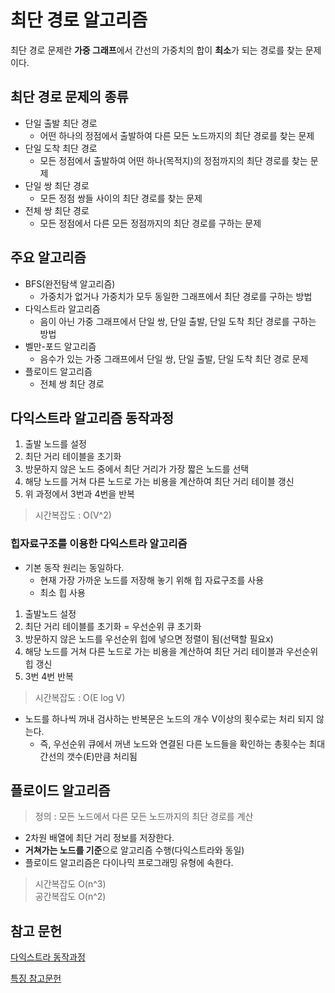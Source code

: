 

# 최단 경로 알고리즘

최단 경로 문제란 **가중 그래프**에서 간선의 가중치의 합이 **최소**가 되는 경로를 찾는 문제이다.

## 최단 경로 문제의 종류
- 단일 출발 최단 경로
  - 어떤 하나의 정점에서 출발하여 다른 모든 노드까지의 최단 경로를 찾는 문제
- 단일 도착 최단 경로
  - 모든 정점에서 출발하여 어떤 하나(목적지)의 정점까지의 최단 경로를 찾는 문제
- 단일 쌍 최단 경로
  - 모든 정점 쌍들 사이의 최단 경로를 찾는 문제
- 전체 쌍 최단 경로
  - 모든 정점에서 다른 모든 정점까지의 최단 경로를 구하는 문제

## 주요 알고리즘
- BFS(완전탐색 알고리즘)
  - 가중치가 없거나 가중치가 모두 동일한 그래프에서 최단 경로를 구하는 방법
- 다익스트라 알고리즘
  - 음이 아닌 가중 그래프에서 단일 쌍, 단일 출발, 단일 도착 최단 경로를 구하는 방법
- 벨만-포드 알고리즘
  - 음수가 있는 가중 그래프에서 단일 쌍, 단일 출발, 단일 도착 최단 경로 문제
- 플로이드 알고리즘
  - 전체 쌍 최단 경로

## 다익스트라 알고리즘 동작과정
1. 출발 노드를 설정
2. 최단 거리 테이블을 초기화
3. 방문하지 않은 노드 중에서 최단 거리가 가장 짧은 노드를 선택
4. 해당 노드를 거쳐 다른 노드로 가는 비용을 계산하여 최단 거리 테이블 갱신
5. 위 과정에서 3번과 4번을 반복

> 시간복잡도 : O(V^2)

### 힙자료구조를 이용한 다익스트라 알고리즘
- 기본 동작 원리는 동일하다.
  - 현재 가장 가까운 노드를 저장해 놓기 위해 힙 자료구조를 사용
  - 최소 힙 사용

1. 출발노드 설정
2. 최단 거리 테이블를 초기화 = 우선순위 큐 초기화
3. 방문하지 않은 노드를 우선순위 힙에 넣으면 정렬이 됨(선택할 필요x)
4. 해당 노드를 거쳐 다른 노드로 가는 비용을 계산하여 최단 거리 테이블과 우선순위 힙 갱신
5. 3번 4번 반복

> 시간복잡도 : O(E log V)

- 노드를 하나씩 꺼내 검사하는 반복문은 노드의 개수 V이상의 횟수로는 처리 되지 않는다.
  - 즉, 우선순위 큐에서 꺼낸 노드와 연결된 다른 노드들을 확인하는 총횟수는 최대 간선의 갯수(E)만큼 처리됨


## 플로이드 알고리즘
> 정의 : 모든 노드에서 다른 모든 노드까지의 최단 경로를 계산

- 2차원 배열에 최단 거리 정보를 저장한다.
- **거쳐가는 노드를 기준**으로 알고리즘 수행(다익스트라와 동일)
- 플로이드 알고리즘은 다이나믹 프로그래밍 유형에 속한다.

> 시간복잡도 O(n^3)</br>
> 공간복잡도 O(n^2)

## 참고 문헌
[다익스트라 동작과정](https://freedeveloper.tistory.com/277)

[특징 참고문헌](https://jina-developer.tistory.com/118)
